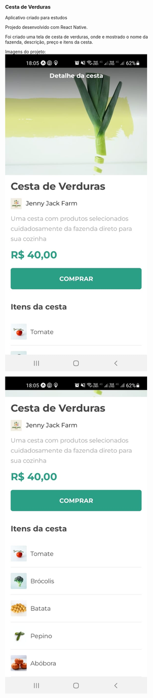 ### Cesta de Verduras

Aplicativo criado para estudos

Projedo desenvolvido com React Native.

Foi criado uma tela de cesta de verduras, onde e mostrado o nome da fazenda, descrição, preço e itens da cesta.

Imagens do projeto:
![Alt text](https://github.com/ilussencio/ReactNative_orgs-cesta/blob/main/prints/01.jpg "Print 01")

![Alt text](https://github.com/ilussencio/ReactNative_orgs-cesta/blob/main/prints/02.jpg "Print 02")